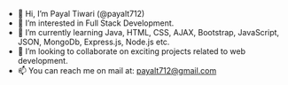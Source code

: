 - 👋 Hi, I’m Payal Tiwari (@payalt712)
- 👀 I’m interested in Full Stack Development.
- 🌱 I’m currently learning Java, HTML, CSS, AJAX, Bootstrap, JavaScript, JSON, MongoDb, Express.js, Node.js etc.
- 💞️ I’m looking to collaborate on exciting projects related to web development.
- 📫 You can reach me on mail at: payalt712@gmail.com

<!---
payalt712/payalt712 is a ✨ special ✨ repository because its `README.md` (this file) appears on your GitHub profile.
You can click the Preview link to take a look at your changes.
--->
